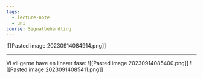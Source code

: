 ```yaml
---
tags:
  - lecture-note
  - uni
course: Signalbehandling
---
```

![[Pasted image 20230914084914.png]]

***
Vi vil gerne have en lineær fase:
![[Pasted image 20230914085400.png]]
![[Pasted image 20230914085411.png]]